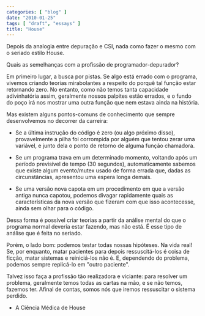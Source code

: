 ```yaml
---
categories: [ "blog" ]
date: "2010-01-25"
tags: [ "draft", "essays" ]
title: "House"
---
```

Depois da analogia entre depuração e CSI, nada como fazer o mesmo com o seriado estilo House.

Quais as semelhanças com a profissão de programador-depurador?

Em primeiro lugar, a busca por pistas. Se algo está errado com o programa, vivemos criando teorias mirabolantes a respeito do porquê tal função estar retornando zero. No entanto, como não temos tanta capacidade adivinhatória assim, geralmente nossos palpites estão errados, e o fundo do poço irá nos mostrar uma outra função que nem estava ainda na história.

Mas existem alguns pontos-comuns de conhecimento que sempre desenvolvemos no decorrer da carreira:

	
  * Se a última instrução do código é zero (ou algo próximo disso), provavelmente a pilha foi corrompida por alguém que tentou zerar uma variável, e junto dela o ponto de retorno de alguma função chamadora.

	
  * Se um programa trava em um determinado momento, voltando após um período previsível de tempo (30 segundos), automaticamente sabemos que existe algum evento/mutex usado de forma errada que, dadas as circunstâncias, apresentou uma espera longa demais.

	
  * Se uma versão nova capota em um procedimento em que a versão antiga nunca capotou, podemos divagar rapidamente quais as características da nova versão que fizeram com que isso acontecesse, ainda sem olhar para o código.

Dessa forma é possível criar teorias a partir da análise mental do que o programa normal deveria estar fazendo, mas não está. É esse tipo de análise que é feita no seriado.

Porém, o lado bom: podemos testar todas nossas hipóteses. Na vida real! Se, por enquanto, matar pacientes para depois ressuscitá-los é coisa de ficção, matar sistemas e reiniciá-los não é. E, dependendo do problema, podemos sempre replicá-lo em "outro paciente".

Talvez isso faça a profissão tão realizadora e viciante: para resolver um problema, geralmente temos todas as cartas na mão, e se não temos, fazemos ter. Afinal de contas, somos nós que iremos ressuscitar o sistema perdido.

	
  * A Ciência Médica de House 

